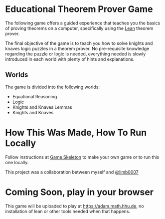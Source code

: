 # Educational Theorem Prover Game
The following game offers a guided experience that teaches you the basics of proving theorems on a computer, specifically using the [Lean](https://lean-lang.org/) theorem prover.

The final objective of the game is to teach you how to solve knights and knaves logic puzzles in a theorem prover. No pre-requisite knowledge regarding the puzzle or logic is needed, everything needed is slowly introduced in each world with plenty of hints and explanations.

## Worlds
The game is divided into the following worlds:
- Equational Reasoning
- Logic
- Knights and Knaves Lemmas
- Knights and Knaves

# How This Was Made, How To Run Locally
Follow instructions at [Game Skeleton](https://github.com/hhu-adam/GameSkeleton) to make your own game or to run this one locally.

This project was a collaboration between myself and [@limb0007](https://github.com/limb0007)

# Coming Soon, play in your browser
This game will be uploaded to play at https://adam.math.hhu.de, no installation of lean or other tools needed when that happens.
